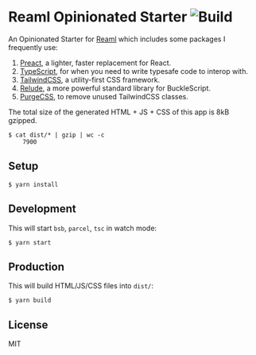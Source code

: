 # Reaml Opinionated Starter ![Build](https://github.com/utkarshkukreti/reaml-opinionated-starter/workflows/Build/badge.svg)

An Opinionated Starter for [Reaml](https://github.com/utkarshkukreti/reaml)
which includes some packages I frequently use:

1. [Preact](https://preactjs.com), a lighter, faster replacement for React.
2. [TypeScript](https://www.typescriptlang.org), for when you need to write typesafe code to interop with.
3. [TailwindCSS](https://tailwindcss.com), a utility-first CSS framework.
4. [Relude](https://github.com/reazen/relude), a more powerful standard library for BuckleScript.
5. [PurgeCSS](https://purgecss.com/), to remove unused TailwindCSS classes.

The total size of the generated HTML + JS + CSS of this app is 8kB gzipped.

```
$ cat dist/* | gzip | wc -c
    7900
```

## Setup

    $ yarn install

## Development

This will start `bsb`, `parcel`, `tsc` in watch mode:

    $ yarn start

## Production

This will build HTML/JS/CSS files into `dist/`:

    $ yarn build

## License

MIT

